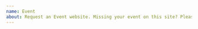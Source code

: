 ```yaml
---
name: Event
about: Request an Event website. Missing your event on this site? Please submit your event via https://newsroom.eclipse.org/node/add/events.
---
```

